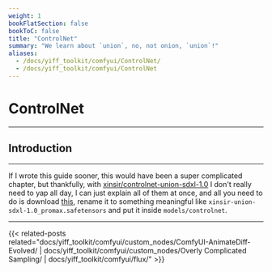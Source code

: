 ```yaml
---
weight: 1
bookFlatSection: false
bookToC: false
title: "ControlNet"
summary: "We learn about `union`, no, not onion, `union`!"
aliases:
  - /docs/yiff_toolkit/comfyui/ControlNet/
  - /docs/yiff_toolkit/comfyui/ControlNet
---
```


<!--markdownlint-disable MD025 MD033 -->

# ControlNet

---

## Introduction

---

If I wrote this guide sooner, this would have been a super complicated chapter, but thankfully, with [xinsir/controlnet-union-sdxl-1.0](https://huggingface.co/xinsir/controlnet-union-sdxl-1.0) I don't really need to yap all day, I can just explain all of them at once, and all you need to do is download [this](https://huggingface.co/xinsir/controlnet-union-sdxl-1.0/resolve/main/diffusion_pytorch_model_promax.safetensors), rename it to something meaningful like `xinsir-union-sdxl-1.0_promax.safetensors` and put it inside `models/controlnet`.

---

<!--
HUGO_SEARCH_EXCLUDE_START
-->
{{< related-posts related="docs/yiff_toolkit/comfyui/custom_nodes/ComfyUI-AnimateDiff-Evolved/ | docs/yiff_toolkit/comfyui/custom_nodes/Overly Complicated Sampling/ | docs/yiff_toolkit/comfyui/flux/" >}}
<!--
HUGO_SEARCH_EXCLUDE_END
-->
